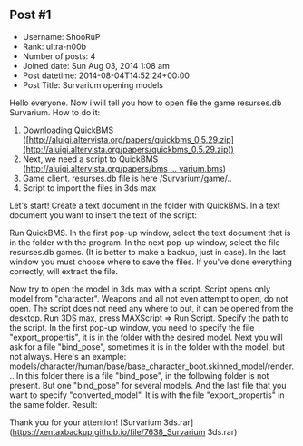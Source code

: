 ## Post #1
- Username: ShooRuP
- Rank: ultra-n00b
- Number of posts: 4
- Joined date: Sun Aug 03, 2014 1:08 am
- Post datetime: 2014-08-04T14:52:24+00:00
- Post Title: Survarium opening models

Hello everyone. Now i will tell you how to open file the game resurses.db Survarium. How to do it:
1. Downloading QuickBMS ([http://aluigi.altervista.org/papers/quickbms_0.5.29.zip](http://aluigi.altervista.org/papers/quickbms_0.5.29.zip))
2. Next, we need a script to QuickBMS ([http://aluigi.altervista.org/papers/bms ... varium.bms](http://aluigi.altervista.org/papers/bms/others/survarium.bms))
3. Game client. resurses.db file is here /Survarium/game/..
4. Script to import the files in 3ds max

Let's start!  Create a text document in the folder with QuickBMS. In a text document you want to insert the text of the script:


Run QuickBMS. In the first pop-up window, select the text document that is in the folder with the program. In the next pop-up window, select the file resurses.db games. (It is better to make a backup, just in case). In the last window you must choose where to save the files. If you've done everything correctly, will extract the file.


Now try to open the model in 3ds max with a script. Script opens only model from  "character". Weapons and all not even attempt to open, do not open. The script does not need any where to put, it can be opened from the desktop. Run 3DS max, press MAXScript => Run Script. Specify the path to the script. In the first pop-up window, you need to specify the file "export_propertis", it is in the folder with the desired model. Next you will ask for a file "bind_pose", sometimes it is in the folder with the model, but not always. 
Here's an example: models/character/human/base/base_character_boot.skinned_model/render... In this folder there is a file "bind_pose", in the following folder is not present. But one "bind_pose" for several models. And the last file that you want to specify "converted_model". It is with the file "export_propertis" in the same folder. Result:

Thank you for your attention!
[Survarium 3ds.rar](https://xentaxbackup.github.io/file/7638_Survarium 3ds.rar)

